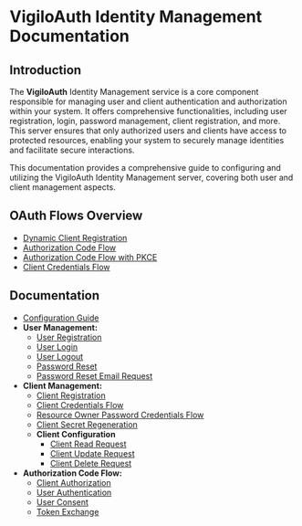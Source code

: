 # VigiloAuth Identity Management Documentation

## Introduction
The **VigiloAuth** Identity Management service is a core component responsible for managing user and client authentication and authorization within your system. It offers comprehensive functionalities, including user registration, login, password management, client registration, and more. This server ensures that only authorized users and clients have access to protected resources, enabling your system to securely manage identities and facilitate secure interactions.

This documentation provides a comprehensive guide to configuring and utilizing the VigiloAuth Identity Management server, covering both user and client management aspects.

## OAuth Flows Overview
- [Dynamic Client Registration](../identity/oauth_flows/dynamic_client_registration.md)
- [Authorization Code Flow](../identity/oauth_flows/authorization_code.md)
- [Authorization Code Flow with PKCE](../identity/oauth_flows/authorization_code_pkce.md)
- [Client Credentials Flow](../identity/oauth_flows/client_credentials.md)

## Documentation
- [Configuration Guide](../../configuration.md)
- **User Management:**
    - [User Registration](../identity/endpoints/user_handler/user_registration.md)
    - [User Login](../identity/endpoints/identity/endpoints/user_handler/user_login.md)
    - [User Logout](../identity/endpoints/user_handler/user_logout.md)
    - [Password Reset](../identity/endpoints/user_handler/password_reset.md)
    - [Password Reset Email Request](../identity/endpoints/user_handler/password_reset_request.md)
- **Client Management:**
    - [Client Registration](../identity/endpoints/client_handler/client_registration.md)
    - [Client Credentials Flow](../identity/endpoints/auth_handler/client_credentials_grant.md)
    - [Resource Owner Password Credentials Flow](../identity/endpoints/auth_handler/ropc_grant.md)
    - [Client Secret Regeneration](../identity/endpoints/client_handler/client_secret_regeneration.md)
    - **Client Configuration**
        - [Client Read Request](../identity/endpoints/client_handler/client_read_request.md)
        - [Client Update Request](../identity/endpoints/client_handler/client_update_request.md)
        - [Client Delete Request](../identity/endpoints/client_handler/client_delete_request.md)
- **Authorization Code Flow:**
    - [Client Authorization](../identity/endpoints/authz_handler/authorize_client.md)
    - [User Authentication](../identity/endpoints/oauth_handler/user_authentication.md)
    - [User Consent](../identity/endpoints/oauth_handler/user_consent.md)
    - [Token Exchange](../identity/endpoints/authz_handler/token_exchange.md)

